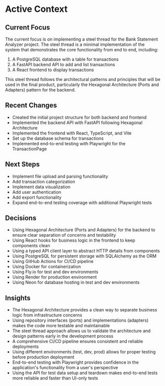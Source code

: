 # Active Context

## Current Focus

The current focus is on implementing a steel thread for the Bank Statement Analyzer project. The steel thread is a minimal implementation of the system that demonstrates the core functionality from end to end, including:

1. A PostgreSQL database with a table for transactions
2. A FastAPI backend API to add and list transactions
3. A React frontend to display transactions

This steel thread follows the architectural patterns and principles that will be used in the final product, particularly the Hexagonal Architecture (Ports and Adapters) pattern for the backend.

## Recent Changes

- Created the initial project structure for both backend and frontend
- Implemented the backend API with FastAPI following Hexagonal Architecture
- Implemented the frontend with React, TypeScript, and Vite
- Set up the database schema for transactions
- Implemented end-to-end testing with Playwright for the TransactionPage

## Next Steps

- Implement file upload and parsing functionality
- Add transaction categorization
- Implement data visualization
- Add user authentication
- Add export functionality
- Expand end-to-end testing coverage with additional Playwright tests

## Decisions

- Using Hexagonal Architecture (Ports and Adapters) for the backend to ensure clear separation of concerns and testability
- Using React hooks for business logic in the frontend to keep components clean
- Using a typed API client layer to abstract HTTP details from components
- Using PostgreSQL for persistent storage with SQLAlchemy as the ORM
- Using GitHub Actions for CI/CD pipeline
- Using Docker for containerization
- Using Fly.io for test and dev environments
- Using Render for production environment
- Using Neon for database hosting in test and dev environments

## Insights

- The Hexagonal Architecture provides a clean way to separate business logic from infrastructure concerns
- Using repository interfaces (ports) and implementations (adapters) makes the code more testable and maintainable
- The steel thread approach allows us to validate the architecture and design patterns early in the development process
- A comprehensive CI/CD pipeline ensures consistent and reliable deployments
- Using different environments (test, dev, prod) allows for proper testing before production deployment
- End-to-end testing with Playwright provides confidence in the application's functionality from a user's perspective
- Using the API for test data setup and teardown makes end-to-end tests more reliable and faster than UI-only tests
